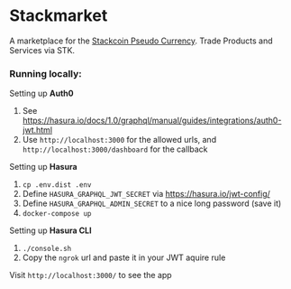 # Stackmarket

A marketplace for the [Stackcoin Pseudo Currency](https://github.com/jackharrhy/StackCoin/). Trade Products and Services via STK.

### Running locally:
Setting up **Auth0**
1. See https://hasura.io/docs/1.0/graphql/manual/guides/integrations/auth0-jwt.html
2. Use `http://localhost:3000` for the allowed urls, and `http://localhost:3000/dashboard` for the callback 

Setting up **Hasura**

1. `cp .env.dist .env`
2. Define `HASURA_GRAPHQL_JWT_SECRET` via https://hasura.io/jwt-config/ 
3. Define `HASURA_GRAPHQL_ADMIN_SECRET` to a nice long password (save it)
4. `docker-compose up`

Setting up **Hasura CLI**

1. `./console.sh`
2. Copy the `ngrok` url and paste it in your JWT aquire rule

Visit `http://localhost:3000/` to see the app

